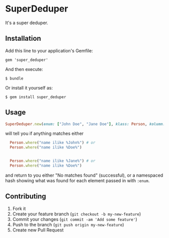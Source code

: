 # SuperDeduper

It's a super deduper.

## Installation

Add this line to your application's Gemfile:

    gem 'super_deduper'

And then execute:

    $ bundle

Or install it yourself as:

    $ gem install super_deduper

## Usage

```ruby
SuperDeduper.new(enum: ["John Doe", "Jane Doe"], klass: Person, kolumn: "name")
```

will tell you if anything matches either

```ruby
  Person.where("name ilike %John%") # or
  Person.where("name ilike %Doe%")


  Person.where("name ilike %Jane%") # or
  Person.where("name ilike %Doe%")
```

and return to you either "No matches found" (successful), or a namespaced hash showing what was found for each element passed in with `:enum`.

## Contributing

1. Fork it
2. Create your feature branch (`git checkout -b my-new-feature`)
3. Commit your changes (`git commit -am 'Add some feature'`)
4. Push to the branch (`git push origin my-new-feature`)
5. Create new Pull Request
